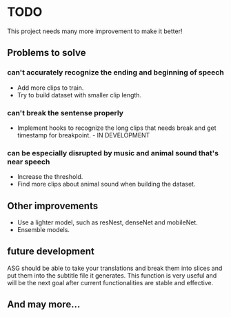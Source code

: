 # TODO

This project needs many more improvement to make it better!

## Problems to solve

### can't accurately recognize the ending and beginning of speech

- Add more clips to train.
- Try to build dataset with smaller clip length.

### can't break the sentense properly

- Implement hooks to recognize the long clips that needs break and get timestamp for breakpoint. - IN DEVELOPMENT

### can be especially disrupted by music and animal sound that's near speech

- Increase the threshold.
- Find more clips about animal sound when building the dataset.

## Other improvements

- Use a lighter model, such as resNest, denseNet and mobileNet.
- Ensemble models.

## future development

ASG should be able to take your translations and break them into slices and put them into the subtitle file it generates. This function is very useful and will be the next goal after current functionalities are stable and effective.

## And may more...
